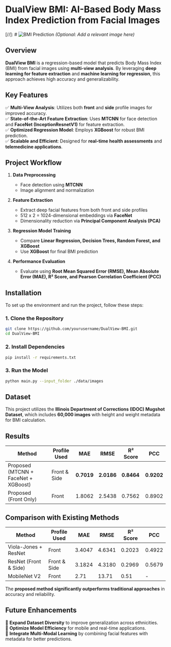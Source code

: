 # **DualView BMI: AI-Based Body Mass Index Prediction from Facial Images**  

[//]: # ![BMI Prediction](https://your-image-link.com) *(Optional: Add a relevant image here)*  

## **Overview**  
**DualView BMI** is a regression-based model that predicts Body Mass Index (BMI) from facial images using **multi-view analysis**. By leveraging **deep learning for feature extraction** and **machine learning for regression**, this approach achieves high accuracy and generalizability.  

## **Key Features**  
✅ **Multi-View Analysis**: Utilizes both **front** and **side** profile images for improved accuracy.  
✅ **State-of-the-Art Feature Extraction**: Uses **MTCNN** for face detection and **FaceNet (InceptionResnetV1)** for feature extraction.  
✅ **Optimized Regression Model**: Employs **XGBoost** for robust BMI prediction.  
✅ **Scalable and Efficient**: Designed for **real-time health assessments** and **telemedicine applications**.  

## **Project Workflow**  

1. **Data Preprocessing**  
   - Face detection using **MTCNN**  
   - Image alignment and normalization  

2. **Feature Extraction**  
   - Extract deep facial features from both front and side profiles
   - 512 x 2 = 1024-dimensional embeddings via **FaceNet**  
   - Dimensionality reduction via **Principal Component Analysis (PCA)**  

3. **Regression Model Training**  
   - Compare **Linear Regression, Decision Trees, Random Forest, and XGBoost**  
   - Use **XGBoost** for final BMI prediction  

4. **Performance Evaluation**  
   - Evaluate using **Root Mean Squared Error (RMSE), Mean Absolute Error (MAE), R² Score, and Pearson Correlation Coefficient (PCC)**  

## **Installation**  
To set up the environment and run the project, follow these steps:  

### **1. Clone the Repository**  
```bash
git clone https://github.com/yourusername/DualView-BMI.git
cd DualView-BMI
```

### **2. Install Dependencies**  
```bash
pip install -r requirements.txt
```

### **3. Run the Model**  
```bash
python main.py --input_folder ./data/images
```

## **Dataset**  
This project utilizes the **Illinois Department of Corrections (IDOC) Mugshot Dataset**, which includes **60,000 images** with height and weight metadata for BMI calculation.  

## **Results**  
| Method | Profile Used | MAE | RMSE | R² Score | PCC |
|--------|-------------|-----|------|----------|-----|
| Proposed (MTCNN + FaceNet + XGBoost) | Front & Side | **0.7019** | **2.0186** | **0.8464** | **0.9202** |
| Proposed (Front Only) | Front | 1.8062 | 2.5438 | 0.7562 | 0.8902 |

## **Comparison with Existing Methods**  
| Method | Profile Used | MAE | RMSE | R² Score | PCC |
|--------|-------------|-----|------|----------|-----|
| Viola-Jones + ResNet | Front | 3.4047 | 4.6341 | 0.2023 | 0.4922 |
| ResNet (Front & Side) | Front & Side | 3.1824 | 4.3180 | 0.2969 | 0.5679 |
| MobileNet V2 | Front | 2.71 | 13.71 | 0.51 | - |

The **proposed method significantly outperforms traditional approaches** in accuracy and reliability.  

## **Future Enhancements**  
🔹 **Expand Dataset Diversity** to improve generalization across ethnicities.  
🔹 **Optimize Model Efficiency** for mobile and real-time applications.  
🔹 **Integrate Multi-Modal Learning** by combining facial features with metadata for better predictions.  
